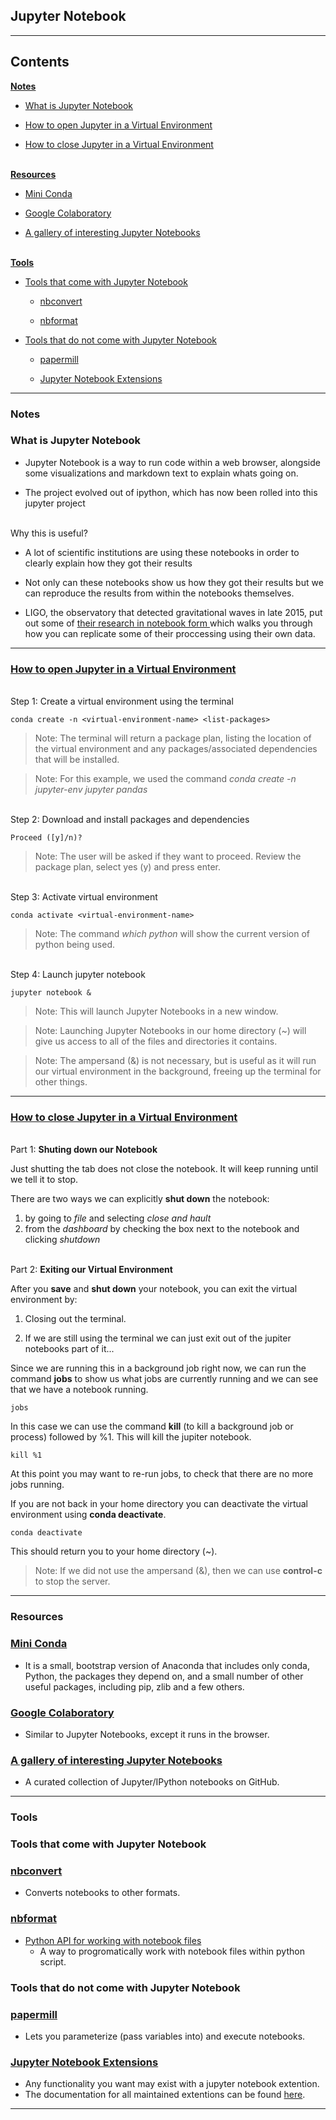 ## **Jupyter Notebook**
___
## **Contents**

[**Notes**](#notes)

* [What is Jupyter Notebook](#what-is-jupyter-notebook)

* [How to open Jupyter in a Virtual Environment](#how-to-open-jupyter-in-a-virtual-environment)

* [How to close Jupyter in a Virtual Environment](#how-to-close-jupyter-in-a-virtual-environment)

\
[**Resources**](#resources)

* [Mini Conda](#mini-conda)

* [Google Colaboratory](#google-colaboratory)

* [A gallery of interesting Jupyter Notebooks](#a-gallery-of-interesting-jupyter-notebooks)

\
[**Tools**](#tools)

* [Tools that come with Jupyter Notebook](#tools-that-come-with-jupyter-notebook)

    * [nbconvert](#nbconvert)

    * [nbformat](#nbformat)

* [Tools that do not come with Jupyter Notebook](#tools-that-do-not-come-with-jupyter-notebook)

    * [papermill](#papermill)

    * [Jupyter Notebook Extensions](#jupyter-notebook-extensions)
___
### **Notes**

### What is Jupyter Notebook

* Jupyter Notebook is a way to run code within a web browser, alongside some visualizations and markdown text to explain whats going on. 

* The project evolved out of ipython, which has now been rolled into this jupyter project 

\
Why this is useful?

* A lot of scientific institutions are using these notebooks in order to clearly explain how they got their results 

* Not only can these notebooks show us how they got their results but we can reproduce the results from within the notebooks themselves.

* LIGO, the observatory that detected gravitational waves in late 2015, put out some of [their research in notebook form ](https://www.gw-openscience.org/GW150914data/GW150914_tutorial.html) which walks you through how you can replicate some of their proccessing using their own data.
___
### [How to open Jupyter in a Virtual Environment][1]

\
Step 1: Create a virtual environment using the terminal

```terminal
conda create -n <virtual-environment-name> <list-packages>
```
>Note: The terminal will return a package plan, listing the location of the virtual environment and any packages/associated dependencies that will be installed.

>Note: For this example, we used the command _conda create -n jupyter-env jupyter pandas_

\
Step 2: Download and install packages and dependencies

```terminal
Proceed ([y]/n)?
```
>Note: The user will be asked if they want to proceed. Review the package plan, select yes (y) and press enter.

\
Step 3: Activate virtual environment

```terminal
conda activate <virtual-environment-name>
```
>Note: The command _which python_ will show the current version of python being used.

\
Step 4: Launch jupyter notebook

```terminal
jupyter notebook &
```

>Note: This will launch Jupyter Notebooks in a new window.

>Note: Launching Jupyter Notebooks in our home directory (~) will give us access to all of the files and directories it contains.

>Note: The ampersand (&) is not necessary, but is useful as it will run our virtual environment in the background, freeing up the terminal for other things. 
___
### [How to close Jupyter in a Virtual Environment](https://youtu.be/DKiI6NfSIe8)

\
Part 1: **Shuting down our Notebook** 


Just shutting the tab does not close the notebook. It will keep running until we tell it to stop.

There are two ways we can explicitly **shut down** the notebook:
1. by going to _file_ and selecting _close and hault_
2. from the _dashboard_ by checking the box next to the notebook and clicking _shutdown_

 \
 Part 2: **Exiting our Virtual Environment**

 After you **save** and **shut down** your notebook, you can exit the virtual environment by:
 1. Closing out the terminal.  
 
 2. If we are still using the terminal we can just exit out of the jupiter notebooks part of it...

 Since we are running this in a background job right now, we can run the command **jobs** to show us what jobs are currently running and we can see that we have a notebook running.

 ```terminal
 jobs
 ```

 In this case we can use the command **kill** (to kill a background job or process) followed by %1. This will kill the jupiter notebook.

 ```terminal
 kill %1
 ```

 At this point you may want to re-run jobs, to check that there are no more jobs running.

 If you are not back in your home directory you can deactivate the virtual environment using **conda deactivate**.

 ```terminal
 conda deactivate
 ```

 This should return you to your home directory (~).

 >Note: If we did not use the ampersand (&), then we can use **control-c** to stop the server.
___
### **Resources**

### [Mini Conda][2]
* It is a small, bootstrap version of Anaconda that includes only conda, Python, the packages they depend on, and a small number of other useful packages, including pip, zlib and a few others.

### [Google Colaboratory][3]
* Similar to Jupyter Notebooks, except it runs in the browser.

### [A gallery of interesting Jupyter Notebooks][4]
* A curated collection of Jupyter/IPython notebooks on GitHub.

___
### **Tools**

### **Tools that come with Jupyter Notebook**

### [nbconvert][5]
* Converts notebooks to other formats.

### [nbformat][6]
* [Python API for working with notebook files][7]
    * A way to progromatically work with notebook files within python script.


### **Tools that do not come with Jupyter Notebook**

### [papermill][8]
* Lets you parameterize (pass variables into) and execute notebooks.

### [Jupyter Notebook Extensions][9]
* Any functionality you want may exist with a jupyter notebook extention.
* The documentation for all maintained extentions can be found [here](https://jupyter-contrib-nbextensions.readthedocs.io/en/latest/).
___
[1]: https://www.youtube.com/watch?v=DKiI6NfSIe8&t=175s
[3]: https://colab.research.google.com/notebooks/intro.ipynb
[2]: https://docs.conda.io/en/latest/miniconda.html
[4]: https://gist.github.com/ocoyawale/54d92fd4bf92508a2a6e482b5fa480fd
[5]: https://nbconvert.readthedocs.io/en/latest/
[6]: https://nbformat.readthedocs.io/en/latest/
[7]: https://nbformat.readthedocs.io/en/latest/api.html
[8]: https://papermill.readthedocs.io/en/latest/
[9]: https://github.com/ipython-contrib/jupyter_contrib_nbextensions